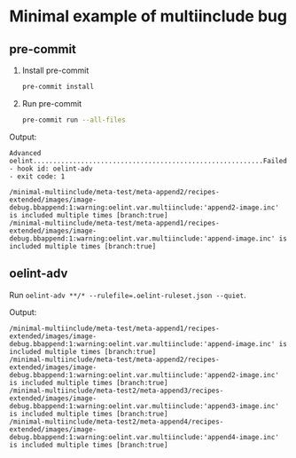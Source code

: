 # Minimal example of multiinclude bug

## pre-commit

1. Install pre-commit

    ```sh
    pre-commit install
    ```

2. Run pre-commit

    ```sh
    pre-commit run --all-files
    ```

Output:

```text
Advanced oelint..........................................................Failed
- hook id: oelint-adv
- exit code: 1

/minimal-multiinclude/meta-test/meta-append2/recipes-extended/images/image-debug.bbappend:1:warning:oelint.var.multiinclude:'append2-image.inc' is included multiple times [branch:true]
/minimal-multiinclude/meta-test/meta-append1/recipes-extended/images/image-debug.bbappend:1:warning:oelint.var.multiinclude:'append-image.inc' is included multiple times [branch:true]
```

## oelint-adv

Run `oelint-adv **/* --rulefile=.oelint-ruleset.json --quiet`.

Output:

```text
/minimal-multiinclude/meta-test/meta-append1/recipes-extended/images/image-debug.bbappend:1:warning:oelint.var.multiinclude:'append-image.inc' is included multiple times [branch:true]
/minimal-multiinclude/meta-test/meta-append2/recipes-extended/images/image-debug.bbappend:1:warning:oelint.var.multiinclude:'append2-image.inc' is included multiple times [branch:true]
/minimal-multiinclude/meta-test2/meta-append3/recipes-extended/images/image-debug.bbappend:1:warning:oelint.var.multiinclude:'append3-image.inc' is included multiple times [branch:true]
/minimal-multiinclude/meta-test2/meta-append4/recipes-extended/images/image-debug.bbappend:1:warning:oelint.var.multiinclude:'append4-image.inc' is included multiple times [branch:true]
```
